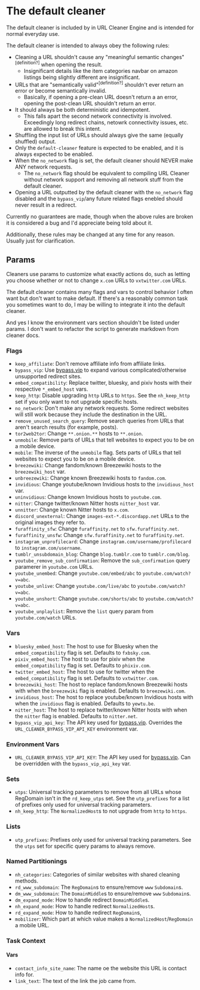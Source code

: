 # The default cleaner

The default cleaner is included by in URL Cleaner Engine and is intended for normal everyday use.

The default cleaner is intended to always obey the following rules:

- Cleaning a URL shouldn't cause any "meaningful semantic changes"<sup>[definition?]</sup> when opening the result.
  - Insignificant details like the item categories navbar on amazon listings being slightly different are insignificant.
- URLs that are "semantically valid"<sup>[definition?]</sup> shouldn't ever return an error or become semantically invalid.
  - Basically, if opening a pre-clean URL doesn't return a an error, opening the post-clean URL shouldn't return an error.
- It should always be both deterministic and idempotent.
  - This falls apart the second network connectivity is involved. Exceedingly long redirect chains, netowrk connectivity issues, etc. are allowed to break this intent.
- Shuffling the input list of URLs should always give the same (equally shuffled) output.
- Only the `default-cleaner` feature is expected to be enabled, and it is always expected to be enabled.
- When the `no_network` flag is set, the default cleaner should NEVER make ANY network requests.
  - The `no_network` flag should be equivalent to compiling URL Cleaner without network support and removing all network stuff from the default cleaner.
- Opening a URL outputted by the default cleaner with the `no_network` flag disabled and the `bypass_vip`/any future related flags enebled should never result in a redirect.

Currently no guarantees are made, though when the above rules are broken it is considered a bug and I'd appreciate being told about it.

Additionally, these rules may be changed at any time for any reason. Usually just for clarification.

## Params

Cleaners use params to customize what exactly actions do, such as letting you choose whether or not to change `x.com` URLs to `vxtwitter.com` URLs.

The default cleaner contains many flags and vars to control behavior I often want but don't want to make default. If there's a reasonably common task you sometimes want to do, I may be willing to integrate it into the default cleaner.

And yes I know the environment vars section shouldn't be listed under params. I don't want to refactor the script to generate markdown from cleaner docs.

<!--cmd scripts/gen-docs.py-->
### Flags

- `keep_affiliate`: Don't remove affiliate info from affiliate links.
- `bypass_vip`: Use [bypass.vip](https://bypass.vip) to expand various complicated/otherwise unsupported redirect sites.
- `embed_compatibility`: Replace twitter, bluesky, and pixiv hosts with their respective `*_embed_host` vars.
- `keep_http`: Disable upgrading `http` URLs to `https`. See the `nh_keep_http` set if you only want to not upgrade specific hosts.
- `no_network`: Don't make any network requests. Some redirect websites will still work because they include the destination in the URL.
- `remove_unused_search_query`: Remove search queries from URLs that aren't search results (for example, posts).
- `tor2web2tor`: Change `**.onion.**` hosts to `**.onion`.
- `unmobile`: Remove parts of URLs that tell websites to expect you to be on a mobile device.
- `mobile`: The inverse of the `unmobile` flag. Sets parts of URLs that tell websites to expect you to be on a mobile device.
- `breezewiki`: Change fandom/known Breezewiki hosts to the `breezewiki_host` var.
- `unbreezewiki`: Change known Breezewiki hosts to `fandom.com`.
- `invidious`: Change youtube/known Invidious hosts to the `invidious_host` var.
- `uninvidious`: Change known Invidious hosts to `youtube.com`.
- `nitter`: Change twitter/known Nitter hosts `nitter_host` var.
- `unnitter`: Change known Nitter hosts to `x.com`.
- `discord_unexternal`: Change `images-ext-*.discordapp.net` URLs to the original images they refer to.
- `furaffinity_sfw`: Change `furaffinity.net` to `sfw.furaffinity.net`.
- `furaffinity_unsfw`: Change `sfw.furaffinity.net` to `furaffinity.net`.
- `instagram_unprofilecard`: Change `instagram.com/username/profilecard` to `instagram.com/username`.
- `tumblr_unsubdomain_blog`: Change `blog.tumblr.com` to `tumblr.com/blog`.
- `youtube_remove_sub_confirmation`: Remove the `sub_confirmation` query paramerer in `youtube.com` URLs.
- `youtube_unembed`: Change `youtube.com/embed/abc` to `youtube.com/watch?v=abc`.
- `youtube_unlive`: Change `youtube.com/live/abc` to `youtube.com/watch?v=abc`.
- `youtube_unshort`: Change `youtube.com/shorts/abc` to `youtube.com/watch?v=abc`.
- `youtube_unplaylist`: Remove the `list` query param from `youtube.com/watch` URLs.

### Vars

- `bluesky_embed_host`: The host to use for Bluesky when the `embed_compatibility` flag is set. Defaults to `fxbsky.com`.
- `pixiv_embed_host`: The host to use for pixiv when the `embed_compatibility` flag is set. Defaults to `phixiv.com`.
- `twitter_embed_host`: The host to use for twitter when the `embed_compatibility` flag is set. Defaults to `vxtwitter.com`.
- `breezewiki_host`: The host to replace fandom/known Breezewiki hosts with when the `breezewiki` flag is enabled. Defaults to `breezewiki.com`.
- `invidious_host`: The host to replace youtube/known Invidious hosts with when the `invidious` flag is enabled. Defaults to `yewtu.be`.
- `nitter_host`: The host to replace twitter/known Nitter hosts with when the `nitter` flag is enabled. Defaults to `nitter.net`.
- `bypass_vip_api_key`: The API key used for [bypass.vip](https://bypass.vip). Overrides the `URL_CLEANER_BYPASS_VIP_API_KEY` environment var.

### Environment Vars

- `URL_CLEANER_BYPASS_VIP_API_KEY`: The API key used for [bypass.vip](https://bypass.vip). Can be overridden with the `bypass_vip_api_key` var.

### Sets

- `utps`: Universal tracking parameters to remove from all URLs whose RegDomain isn't in the `rd_keep_utps` set. See the `utp_prefixes` for a list of prefixes only used for universal tracking parameters.
- `nh_keep_http`: The `NormalizedHost`s to not upgrade from `http` to `https`.

### Lists

- `utp_prefixes`: Prefixes only used for universal tracking parameters. See the `utps` set for specific query params to always remove.

### Named Partitionings

- `nh_categories`: Categories of similar websites with shared cleaning methods.
- `rd_www_subdomain`: The `RegDomain`s to ensure/remove `www` `Subdomain`s.
- `dm_www_subdomain`: The `DomainMiddle`s to ensure/remove `www` `Subdomain`s.
- `dm_expand_mode`: How to handle redirect `DomainMiddle`s.
- `nh_expand_mode`: How to handle redirect `NormalizedHost`s.
- `rd_expand_mode`: How to handle redirect `RegDomain`s,
- `mobilizer`: Which part at which value makes a `NormalizedHost`/`RegDomain` a mobile URL.

### Task Context

#### Vars

- `contact_info_site_name`: The name oe the website this URL is contact info for.
- `link_text`: The text of the link the job came from.
<!--/cmd-->
